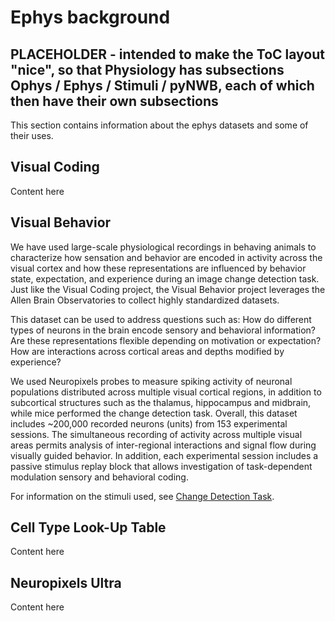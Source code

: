 # Ephys background

## PLACEHOLDER - intended to make the ToC layout "nice", so that Physiology has subsections Ophys / Ephys / Stimuli / pyNWB, each of which then have their own subsections

This section contains information about the ephys datasets and some of their uses.

## Visual Coding

Content here

## Visual Behavior

We have used large-scale physiological recordings in behaving animals to characterize how sensation and behavior are encoded in activity across the visual cortex and how these representations are influenced by behavior state, expectation, and experience during an image change detection task. Just like the Visual Coding project, the Visual Behavior project leverages the Allen Brain Observatories to collect highly standardized datasets. 

This dataset can be used to address questions such as: How do different types of neurons in the brain encode sensory and behavioral information? Are these representations flexible depending on motivation or expectation? How are interactions across cortical areas and depths modified by experience? 

We used Neuropixels probes to measure spiking activity of neuronal populations distributed across multiple visual cortical regions, in addition to subcortical structures such as the thalamus, hippocampus and midbrain, while mice performed the change detection task. Overall, this dataset includes ~200,000 recorded neurons (units) from 153 experimental sessions. The simultaneous recording of activity across multiple visual areas permits analysis of inter-regional interactions and signal flow during visually guided behavior. In addition, each experimental session includes a passive stimulus replay block that allows investigation of task-dependent modulation sensory and behavioral coding. 

For information on the stimuli used, see [Change Detection Task](change_detection_Task).

## Cell Type Look-Up Table

Content here

## Neuropixels Ultra

Content here
